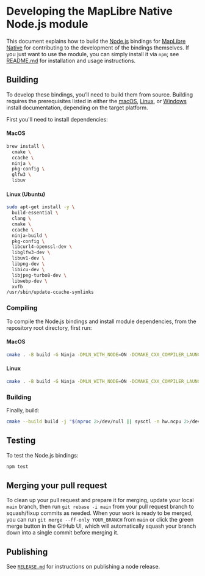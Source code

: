 # Developing the MapLibre Native Node.js module

This document explains how to build the [Node.js](https://nodejs.org/) bindings for [MapLibre Native](../../README.md) for contributing to the development of the bindings themselves. If you just want to use the module, you can simply install it via `npm`; see [README.md](README.md) for installation and usage instructions.

## Building

To develop these bindings, you’ll need to build them from source. Building requires the prerequisites listed in either
the [macOS](../macos/INSTALL.md#requirements), [Linux](../linux/README.md#prerequisites), or [Windows](../windows/README.md#prerequisites) install documentation, depending
on the target platform.

First you'll need to install dependencies:


#### MacOS

```bash
brew install \
  cmake \
  ccache \
  ninja \
  pkg-config \
  glfw3 \
  libuv
```

#### Linux (Ubuntu)

```bash
sudo apt-get install -y \
  build-essential \
  clang \
  cmake \
  ccache \
  ninja-build \
  pkg-config \
  libcurl4-openssl-dev \
  libglfw3-dev \
  libuv1-dev \
  libpng-dev \
  libicu-dev \
  libjpeg-turbo8-dev \
  libwebp-dev \
  xvfb
/usr/sbin/update-ccache-symlinks
```

### Compiling

To compile the Node.js bindings and install module dependencies, from the repository root directory, first run:

#### MacOS

```bash
cmake . -B build -G Ninja -DMLN_WITH_NODE=ON -DCMAKE_CXX_COMPILER_LAUNCHER=ccache -DCMAKE_BUILD_TYPE=Release -DMLN_WITH_OPENGL=OFF -DMLN_WITH_METAL=ON -DMLN_WITH_WERROR=OFF
```

#### Linux

```bash
cmake . -B build -G Ninja -DMLN_WITH_NODE=ON -DCMAKE_CXX_COMPILER_LAUNCHER=ccache -DCMAKE_BUILD_TYPE=Release -DCMAKE_C_COMPILER=gcc-12 -DCMAKE_CXX_COMPILER=g++-12
```

### Building

Finally, build:
```bash
cmake --build build -j "$(nproc 2>/dev/null || sysctl -n hw.ncpu 2>/dev/null)"
```

## Testing

To test the Node.js bindings:

```bash
npm test
```

## Merging your pull request

To clean up your pull request and prepare it for merging, update your local `main` branch, then run `git rebase -i main` from your pull request branch to squash/fixup commits as needed. When your work is ready to be merged, you can run `git merge --ff-only YOUR_BRANCH` from `main` or click the green merge button in the GitHub UI, which will automatically squash your branch down into a single commit before merging it.

## Publishing
See [`RELEASE.md`](RELEASE.md) for instructions on publishing a node release.
